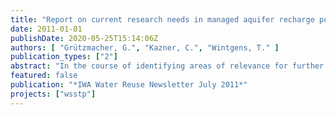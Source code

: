 ```yaml
---
title: "Report on current research needs in managed aquifer recharge published by the WssTP"
date: 2011-01-01
publishDate: 2020-05-25T15:14:06Z
authors: [ "Grützmacher, G.", "Kazner, C.", "Wintgens, T." ]
publication_types: ["2"]
abstract: "In the course of identifying areas of relevance for further research and development the members of the European Water Supply and Sanitation Technology (WssTP) identified Managed Aquifer Recharge (MAR) as an important cross-cutting topic and area relevant for further research. For this reason a Task Force on MAR was initiated with 36 representatives from European research institutes and industry partners with participation of international experts. These task force members developed the basis for a report documenting the state of the art and research needs in the field of MAR that has now been published by the WssTP."
featured: false
publication: "*IWA Water Reuse Newsletter July 2011*"
projects: ["wsstp"]
---
```


